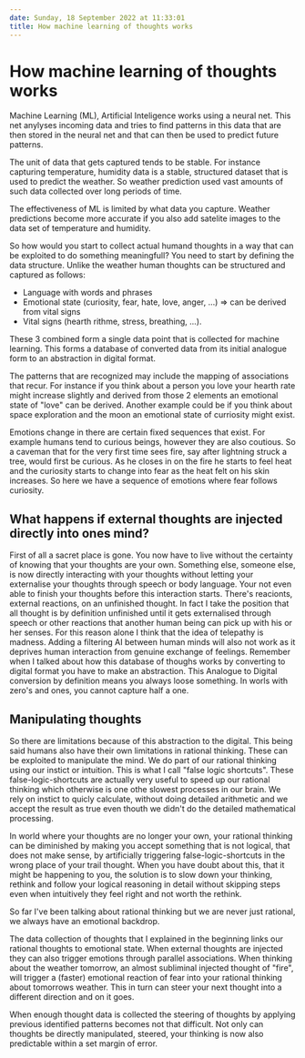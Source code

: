 ```yaml
---
date: Sunday, 18 September 2022 at 11:33:01
title: How machine learning of thoughts works
---
```



# How machine learning of thoughts works  
Machine Learning (ML), Artificial Inteligence works using a neural net. This net anylyses incoming data and tries to find patterns in this data that are then stored in the neural net and that can then be used to predict future patterns. 

The unit of data that gets captured tends to be stable. For instance capturing temperature, humidity data is a stable, structured dataset that is used to predict the weather. So weather prediction used vast amounts of such data collected over long periods of time.

The effectiveness of ML is limited by what data you capture. Weather predictions become more accurate if you also add satelite images to the data set of temperature and humidity.

So how would you start to collect actual humand thoughts in a way that can be exploited to do something meaningfull? You need to start by defining the data structure. Unlike the weather human thoughts can be structured and captured as follows:
 - Language with words and phrases 
 - Emotional state (curiosity, fear, hate, love, anger, ...) => can be derived from vital signs
 - Vital signs (hearth rithme, stress, breathing, ...).  

These 3 combined form a single data point that is collected for machine learning. This forms a database of converted data from its initial analogue form to an abstraction in digital format.

The patterns that are recognized may include the mapping of associations that recur. For instance if you think about a person you love your hearth rate might increase slightly and derived from those 2 elements an emotional state of "love" can be derived. Another example could be if you think about space exploration and the moon an emotional state of curriosity might exist.

Emotions change in there are certain fixed sequences that exist. For example humans tend to curious beings, however they are also coutious. So a caveman that for the very first time sees fire, say after lightning struck a tree, would first be curious. As he closes in on the fire he starts to feel heat and the curiosity starts to change into fear as the heat felt on his skin increases. So here we have a sequence of emotions where fear follows curiosity. 

## What happens if external thoughts are injected directly into ones mind? 
First of all a sacret place is gone. You now have to live without the certainty of knowing that your thoughts are your own. Something else, someone else, is now directly interacting with your thoughts without letting your externalise your thoughts through speech or body language. Your not even able to finish your thoughts before this interaction starts. There's reacionts, external reactions, on an unfinished thought. In fact I take the position that all thought is by definition unfinished until it gets externalised through speech or other reactions that another human being can pick up with his or her senses. For this reason alone I think that the idea of telepathy is madness. Adding a filtering AI between human minds will also not work as it deprives human interaction from genuine exchange of feelings. Remember when I talked about how this database of thoughs works by converting to digital format you have to make an abstraction. This Analogue to Digital conversion by definition means you always loose something. In worls with zero's and ones, you cannot capture half a one.

## Manipulating thoughts
So there are limitations because of this abstraction to the digital. This being said humans also have their own limitations in rational thinking. These can be exploited to manipulate the mind. We do part of our rational thinking using our instict or intuition. This is what I call "false logic shortcuts". These false-logic-shortcuts are actually very useful to speed up our rational thinking which otherwise is one othe slowest processes in our brain. We rely on instict to quicly calculate, without doing detailed arithmetic and we accept the result as true even thouth we didn't do the detailed mathematical processing. 

In world where your thoughts are no longer your own, your rational thinking can be diminished by making you accept something that is not logical, that does not make sense, by artificially triggering false-logic-shortcuts in the wrong place of your trail thought. When you have doubt about this, that it might be happening to you, the solution is to slow down your thinking, rethink and follow your logical reasoning in detail without skipping steps even when intuitively they feel right and not worth the rethink.

So far I've been talking about rational thinking but we are never just rational, we always have an emotional backdrop. 

The data collection of thoughts that I explained in the beginning links our rational thoughts to emotional state. When external thoughts are injected they can also trigger emotions through parallel associations. When thinking about the weather tomorrow, an almost subliminal injected thought of "fire", will trigger a (faster) emotional reaction of fear into your rational thinking about tomorrows weather. This in turn can steer your next thought into a different direction and on it goes.

When enough thought data is collected the steering of thoughts by applying previous identified patterns becomes not that difficult. Not only can thoughts be directly manipulated, steered, your thinking is now also predictable within a set margin of error.


